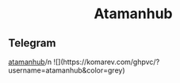 
<center><h1>Atamanhub</h1></center>

<h2>Telegram</h2><a href="https://t.me/+3krSdbJ6axI3YTQ0">atamanhub</a>/n ![](https://komarev.com/ghpvc/?username=atamanhub&color=grey)

